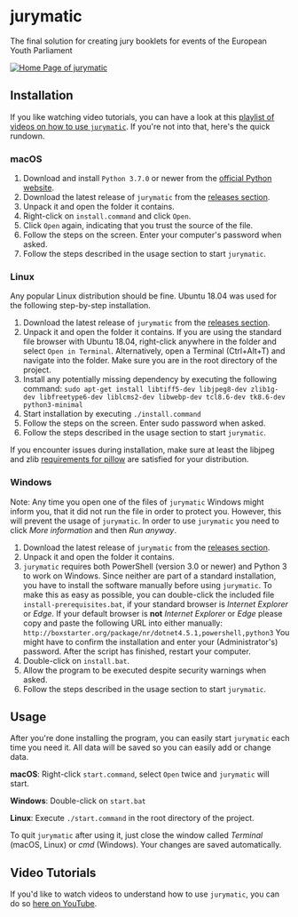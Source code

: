 # jurymatic
The final solution for creating jury booklets for events of the European Youth Parliament

[![Home Page of jurymatic](https://i.imgur.com/0S898oB.png)](https://www.youtube.com/playlist?list=PLWqZWxSNRmk83SRJ2hx3tqCu2GrglyhFW)

## Installation
If you like watching video tutorials, you can have a look at this [playlist of videos on how to use `jurymatic`](https://www.youtube.com/playlist?list=PLWqZWxSNRmk83SRJ2hx3tqCu2GrglyhFW). If you're not into that, here's the quick rundown.

### macOS

1. Download and install `Python 3.7.0` or newer from the [official Python website](https://www.python.org/downloads/).
1. Download the latest release of `jurymatic` from the [releases section](https://github.com/wolfskaempf/jurymatic/releases).
1. Unpack it and open the folder it contains.
1. Right-click on `install.command` and click `Open`.
1. Click `Open` again, indicating that you trust the source of the file.
1. Follow the steps on the screen. Enter your computer's password when asked.
1. Follow the steps described in the usage section to start `jurymatic`.


### Linux

Any popular Linux distribution should be fine. Ubuntu 18.04 was used for the following step-by-step installation.

1. Download the latest release of `jurymatic` from the [releases section](https://github.com/wolfskaempf/jurymatic/releases).
1. Unpack it and open the folder it contains. If you are using the standard file browser with Ubuntu 18.04, right-click anywhere in the folder and select `Open in Terminal`. Alternatively, open a Terminal (Ctrl+Alt+T) and navigate into the folder. Make sure you are in the root directory of the project.
1. Install any potentially missing dependency by executing the following command:
`sudo apt-get install libtiff5-dev libjpeg8-dev zlib1g-dev libfreetype6-dev liblcms2-dev libwebp-dev tcl8.6-dev tk8.6-dev python3-minimal`
1. Start installation by executing `./install.command`
1. Follow the steps on the screen. Enter sudo password when asked.
1. Follow the steps described in the usage section to start `jurymatic`.


If you encounter issues during installation, make sure at least the libjpeg and zlib [requirements for pillow](https://pillow.readthedocs.io/en/5.2.x/installation.html) are satisfied for your distribution.

### Windows

Note: Any time you open one of the files of `jurymatic` Windows might inform you, that it did not run the file in order to protect you. However, this will prevent the usage of `jurymatic`. In order to use `jurymatic` you need to click _More information_ and then _Run anyway_.

1. Download the latest release of `jurymatic` from the [releases section](https://github.com/wolfskaempf/jurymatic/releases).
1. Unpack it and open the folder it contains.
1. `jurymatic` requires both PowerShell (version 3.0 or newer) and Python 3 to work on Windows. Since neither are part of a standard installation, you have to install the software manually before using `jurymatic`. To make this as easy as possible, you can  double-click the included file `install-prerequisites.bat`, if your standard browser is _Internet Explorer_ or _Edge_. If your default browser is **not** _Internet Explorer_ or _Edge_ please copy and paste the following URL into either manually: `http://boxstarter.org/package/nr/dotnet4.5.1,powershell,python3` You might have to confirm the installation and enter your (Administrator's) password. After the script has finished, restart your computer.
1. Double-click on `install.bat`.
1. Allow the program to be executed despite security warnings when asked.
1. Follow the steps described in the usage section to start `jurymatic`.

## Usage

After you're done installing the program, you can easily start `jurymatic` each time you need it. All data will be saved so you can easily add or change data.

**macOS**: Right-click `start.command`, select `Open` twice and `jurymatic` will start.

**Windows**: Double-click on `start.bat`

**Linux**: Execute `./start.command` in the root directory of the project.

To quit `jurymatic` after using it, just close the window called _Terminal_ (macOS, Linux) or _cmd_ (Windows). Your changes are saved automatically.

## Video Tutorials
If you'd like to watch videos to understand how to use `jurymatic`, you can do so [here on YouTube](https://www.youtube.com/playlist?list=PLWqZWxSNRmk83SRJ2hx3tqCu2GrglyhFW).
